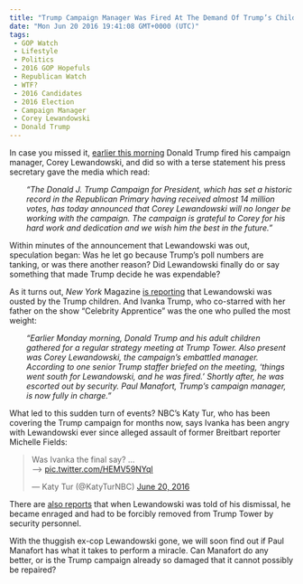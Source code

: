 ```yaml
---
title: "Trump Campaign Manager Was Fired At The Demand Of Trump’s Children"
date: "Mon Jun 20 2016 19:41:08 GMT+0000 (UTC)"
tags: 
 - GOP Watch
 - Lifestyle
 - Politics
 - 2016 GOP Hopefuls
 - Republican Watch
 - WTF?
 - 2016 Candidates
 - 2016 Election
 - Campaign Manager
 - Corey Lewandowski
 - Donald Trump
---
```

<p><!--OffDef--></p><p><!--Ads1--></p><p>In case you missed it, <a href="/2016/06/20/breaking-trump-fires-campaign-manager-corey-lewandowski/" target="_blank">earlier this morning</a> Donald Trump fired his campaign manager, Corey Lewandowski, and did so with a terse statement his press secretary gave the media which read:</p><p style="padding-left: 30px;"><em>&#x201C;The Donald J. Trump Campaign for President, which has set a historic record in the Republican Primary having received almost 14 million votes, has today announced that Corey Lewandowski will no longer be working with the campaign.&#xA0;The campaign is grateful to Corey for his hard work and dedication and we wish him the best in the future.&#x201D;</em></p><p>Within minutes of the announcement that Lewandowski was out, speculation began: Was he let go because Trump&#x2019;s poll numbers are tanking, or was there another reason? Did Lewandowski finally do or say something that made Trump decide he was expendable?</p><p>As it turns out, <em>New York</em> Magazine <a href="http://nymag.com/daily/intelligencer/2016/06/trump-kids-ousted-corey-lewandowski.html" onclick="__gaTracker(&apos;send&apos;, &apos;event&apos;, &apos;outbound-article&apos;, &apos;http://nymag.com/daily/intelligencer/2016/06/trump-kids-ousted-corey-lewandowski.html&apos;, &apos;is reporting&apos;);" target="_blank">is reporting</a> that Lewandowski was ousted by the Trump children. And Ivanka Trump, who co-starred with her father on the show &#x201C;Celebrity Apprentice&#x201D; was the one who pulled the most weight:</p><p style="padding-left: 30px;"><em>&#x201C;Earlier Monday morning, Donald Trump and his adult children gathered for a regular strategy meeting at Trump Tower. Also present was Corey Lewandowski, the campaign&#x2019;s embattled manager. According to one senior Trump staffer briefed on the meeting, &#x2018;things went south for Lewandowski, and he was fired.&#x2019; Shortly after, he was escorted out by security. Paul Manafort, Trump&#x2019;s campaign manager, is now fully in charge.&#x201D;</em></p><p>What led to this sudden turn of events? NBC&#x2019;s Katy Tur, who has been covering the Trump campaign for months now, says Ivanka has been angry with Lewandowski ever since alleged assault of former Breitbart reporter Michelle Fields:</p><blockquote class="twitter-tweet" data-width="500"><p lang="en" dir="ltr">Was Ivanka the final say? &#x2026; <br>&#x2013;&gt; <a href="https://t.co/HEMV59NYql" onclick="__gaTracker(&apos;send&apos;, &apos;event&apos;, &apos;outbound-article&apos;, &apos;https://t.co/HEMV59NYql&apos;, &apos;pic.twitter.com/HEMV59NYql&apos;);">pic.twitter.com/HEMV59NYql</a></p>
<p>&#x2014; Katy Tur (@KatyTurNBC) <a href="https://twitter.com/KatyTurNBC/status/744922675454185473" onclick="__gaTracker(&apos;send&apos;, &apos;event&apos;, &apos;outbound-article&apos;, &apos;https://twitter.com/KatyTurNBC/status/744922675454185473&apos;, &apos;June 20, 2016&apos;);">June 20, 2016</a></p></blockquote><p><script async src="//platform.twitter.com/widgets.js" charset="utf-8"></script></p><p>There are <a href="http://www.mediaite.com/online/report-lewandowski-was-fired-thrown-out-of-trump-tower-at-the-demand-of-trumps-children/" onclick="__gaTracker(&apos;send&apos;, &apos;event&apos;, &apos;outbound-article&apos;, &apos;http://www.mediaite.com/online/report-lewandowski-was-fired-thrown-out-of-trump-tower-at-the-demand-of-trumps-children/&apos;, &apos;also reports&apos;);" target="_blank">also reports</a> that when Lewandowski was told of his dismissal, he became enraged and had to be forcibly removed from Trump Tower by security personnel.</p><p><!--Ads2--></p><p>With the thuggish ex-cop Lewandowski gone, we will soon find out if Paul Manafort has what it takes to perform a miracle. Can Manafort do any better, or is the Trump campaign already so damaged that it cannot possibly be repaired?</p>